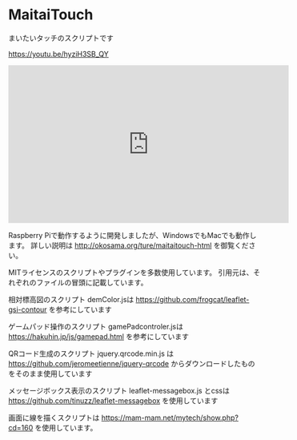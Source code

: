 # MaitaiTouch
まいたいタッチのスクリプトです

https://youtu.be/hyziH3SB_QY
<iframe width="560" height="315" src="https://www.youtube.com/embed/hyziH3SB_QY" frameborder="0" allow="accelerometer; autoplay; encrypted-media; gyroscope; picture-in-picture" allowfullscreen></iframe>

Raspberry Piで動作するように開発しましたが、WindowsでもMacでも動作します。
詳しい説明は http://okosama.org/ture/maitaitouch-html を御覧ください。

MITライセンスのスクリプトやプラグインを多数使用しています。
引用元は、それぞれのファイルの冒頭に記載しています。

相対標高図のスクリプト demColor.jsは
https://github.com/frogcat/leaflet-gsi-contour
を参考にしています

ゲームパッド操作のスクリプト gamePadcontroler.jsは
https://hakuhin.jp/js/gamepad.html
を参考にしています

QRコード生成のスクリプト jquery.qrcode.min.js は
https://github.com/jeromeetienne/jquery-qrcode
からダウンロードしたものをそのまま使用しています

メッセージボックス表示のスクリプト leaflet-messagebox.js とcssは
https://github.com/tinuzz/leaflet-messagebox
を使用しています

画面に線を描くスクリプトは
https://mam-mam.net/mytech/show.php?cd=160
を使用しています。
